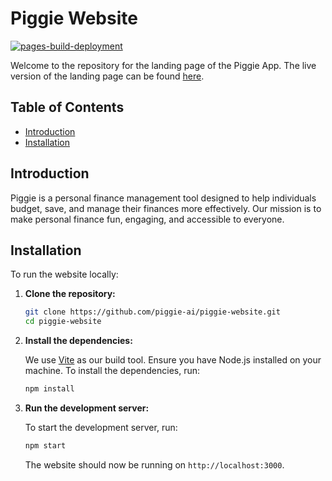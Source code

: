 # Piggie Website

[![pages-build-deployment](https://github.com/piggie-ai/piggie-website/actions/workflows/pages/pages-build-deployment/badge.svg?branch=gh-pages)](https://github.com/piggie-ai/piggie-website/actions/workflows/pages/pages-build-deployment)

Welcome to the repository for the landing page of the Piggie App. The live version of the landing page can be found [here](https://piggie.app).

## Table of Contents

- [Introduction](#introduction)
- [Installation](#installation)

## Introduction

Piggie is a personal finance management tool designed to help individuals budget, save, and manage their finances more effectively. Our mission is to make personal finance fun, engaging, and accessible to everyone.

## Installation

To run the website locally:

1. **Clone the repository:**

   ```bash
   git clone https://github.com/piggie-ai/piggie-website.git
   cd piggie-website
   ```

2. **Install the dependencies:**

   We use [Vite](https://vitejs.dev/) as our build tool. Ensure you have Node.js installed on your machine. To install the dependencies, run:

   ```bash
   npm install
   ```

3. **Run the development server:**

   To start the development server, run:

   ```bash
   npm start
   ```

   The website should now be running on `http://localhost:3000`.
